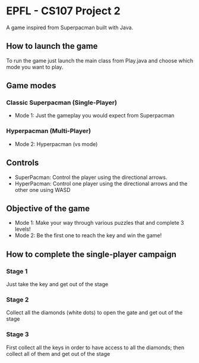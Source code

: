 # EPFL - CS107 Project 2

A game inspired from Superpacman built with Java.

## How to launch the game
To run the game just launch the main class from Play.java and choose which mode you want to play.

## Game modes
### Classic Superpacman (Single-Player)
* Mode 1: Just the gameplay you would expect from Superpacman
### Hyperpacman (Multi-Player)
* Mode 2: Hyperpacman (vs mode)

## Controls 
* SuperPacman: Control the player using the directional arrows.
* HyperPacman: Control one player using the directional arrows and the other one using WASD

## Objective of the game
* Mode 1:  Make your way through various puzzles that and complete 3 levels!
* Mode 2: Be the first one to reach the key and win the game!

## How to complete the single-player campaign
### Stage 1
Just take the key and get out of the stage
### Stage 2
Collect all the diamonds (white dots) to open the gate and get out of the stage
### Stage 3
First collect all the keys in order to have access to all the diamonds; then collect all of them and get out of the stage

